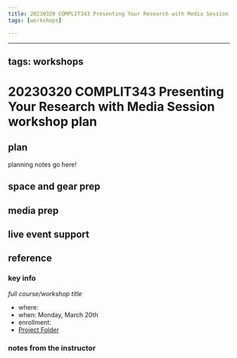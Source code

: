 ```yaml
---
title: 20230320 COMPLIT343 Presenting Your Research with Media Session workshop plan
tags: [workshops]

---
```


---
tags: workshops
---
# 20230320 COMPLIT343 Presenting Your Research with Media Session workshop plan

## plan
planning notes go here!
## space and gear prep
## media prep
## live event support
## reference
### key info
*full course/workshop title*
* where: 
* when: Monday, March 20th 
* enrollment: 
* [Project Folder](https://drive.google.com/drive/folders/1AiP_nBoawq1zFjLw65DFK98235iC-pdC)

### notes from the instructor
